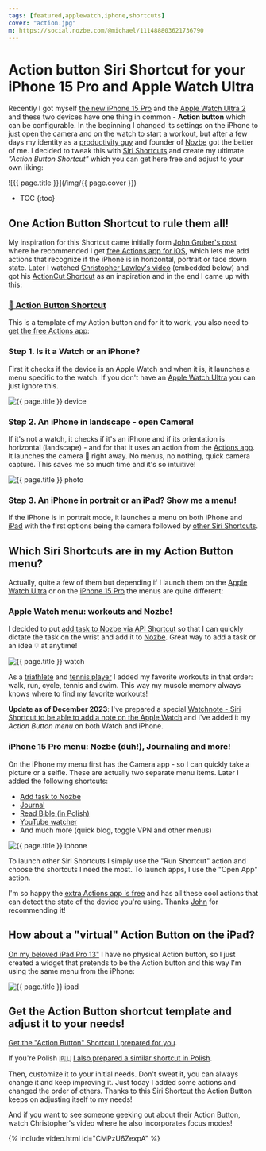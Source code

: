 ```yaml
---
tags: [featured,applewatch,iphone,shortcuts]
cover: "action.jpg"
m: https://social.nozbe.com/@michael/111488803621736790
---
```


# Action button Siri Shortcut for your iPhone 15 Pro and Apple Watch Ultra

Recently I got myself [the new iPhone 15 Pro](/iphone15/) and the [Apple Watch Ultra 2](/ultra/) and these two devices have one thing in common - **Action button** which can be configurable. In the beginning I changed its settings on the iPhone to just open the camera and on the watch to start a workout, but after a few days my identity as a [productivity guy](/productivity/) and founder of [Nozbe](/nozbe/) got the better of me. I decided to tweak this with [Siri Shortcuts](/shortcuts) and create my ultimate *"Action Button Shortcut"* which you can get here free and adjust to your own liking:

<!--More-->

![{{ page.title }}](/img/{{ page.cover }})

* TOC
{:toc}

## One Action Button Shortcut to rule them all!

My inspiration for this Shortcut came initially form [John Gruber's post][df] where he recommended I get [free Actions app for iOS][da], which lets me add actions that recognize if the iPhone is in horizontal, portrait or face down state. Later I watched [Christopher Lawley's video][cv] (embedded below) and got his [ActionCut Shortcut][cs] as an inspiration and in the end I came up with this:

### [🔗 Action Button Shortcut][a]

This is a template of my Action button and for it to work, you also need to [get the free Actions app][da]:

### Step 1. Is it a Watch or an iPhone?

First it checks if the device is an Apple Watch and when it is, it launches a menu specific to the watch. If you don't have an [Apple Watch Ultra](/ultra) you can just ignore this.

![{{ page.title }} device](/img/action-device.jpg)

### Step 2. An iPhone in landscape - open Camera!

If it's not a watch, it checks if it's an iPhone and if its orientation is horizontal (landscape) - and for that it uses an action from the [Actions app][da]. It launches the camera 📸 right away. No menus, no nothing, quick camera capture. This saves me so much time and it's so intuitive!

![{{ page.title }} photo](/img/action-photo.jpg)

### Step 3. An iPhone in portrait or an iPad? Show me a menu!

If the iPhone is in portrait mode, it launches a menu on both iPhone and [iPad](/ipadonly) with the first options being the camera followed by [other Siri Shortcuts](/shortcuts).

## Which Siri Shortcuts are in my Action Button menu?

Actually, quite a few of them but depending if I launch them on the [Apple Watch Ultra](/ultra) or on the [iPhone 15 Pro](/iphone15) the menus are quite different:

### Apple Watch menu: workouts and Nozbe!

I decided to put [add task to Nozbe via API Shortcut][na] so that I can quickly dictate the task on the wrist and add it to [Nozbe][n]. Great way to add a task or an idea 💡 at anytime!

![{{ page.title }} watch](/img/action-watch.jpg)

As a [triathlete](/tri15/) and [tennis player](/tennis/) I added my favorite workouts in that order: walk, run, cycle, tennis and swim. This way my muscle memory always knows where to find my favorite workouts!

**Update as of December 2023**: I've prepared a special [Watchnote - Siri Shortcut to be able to add a note on the Apple Watch](/watchnote/) and I've added it my *Action Button menu* on both Watch and iPhone.

### iPhone 15 Pro menu: Nozbe (duh!), Journaling and more!

On the iPhone my menu first has the Camera app - so I can quickly take a picture or a selfie. These are actually two separate menu items. Later I added the following shortcuts:

- [Add task to Nozbe][na]
- [Journal](/journal/)
- [Read Bible (in Polish)](/pl/czytanie)
- [YouTube watcher](/youtube/)
- And much more (quick blog, toggle VPN and other menus)

![{{ page.title }} iphone](/img/action-iphone.jpg)

To launch other Siri Shortcuts I simply use the "Run Shortcut" action and choose the shortcuts I need the most. To launch apps, I use the "Open App" action.

I'm so happy the [extra Actions app is free][da] and has all these cool actions that can detect the state of the device you're using. Thanks [John][df] for recommending it!

## How about a "virtual" Action Button on the iPad?

[On my beloved iPad Pro 13"](/ipadv) I have no physical Action button, so I just created a widget that pretends to be the Action button and this way I'm using the same menu from the iPhone:

![{{ page.title }} ipad](/img/action-ipad.jpg)

## Get the Action Button shortcut template and adjust it to your needs!

[Get the "Action Button" Shortcut I prepared for you][a].

If you're Polish 🇵🇱 [I also prepared a similar shortcut in Polish](/pl/action/).

Then, customize it to your initial needs. Don't sweat it, you can always change it and keep improving it. Just today I added some actions and changed the order of others. Thanks to this Siri Shortcut the Action Button keeps on adjusting itself to my needs!

And if you want to see someone geeking out about their Action Button, watch Christopher's video where he also incorporates focus modes!

{% include video.html id="CMPzU6ZexpA" %}

[na]: /nozbe-add/
[a]: https://www.icloud.com/shortcuts/01c0c65978824c229a607d564a937b39
[cv]: https://youtube.com/watch?v=CMPzU6ZexpA
[cs]: https://www.icloud.com/shortcuts/a8fe20dbfd09475aa4afd0fdacc7b3c1
[df]: https://daringfireball.net/linked/2023/09/22/current-action-button-shortcut
[da]: https://apps.apple.com/us/app/actions/id1586435171

[n]: https://michael.gratis/nozbe
[np]: https://michael.gratis/nozbepersonal